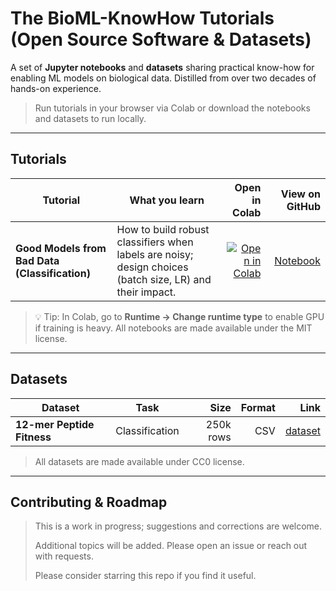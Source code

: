 # The BioML-KnowHow Tutorials (Open Source Software & Datasets)

A set of **Jupyter notebooks** and **datasets** sharing practical know-how for enabling ML models on biological data. Distilled from over two decades of hands-on experience.

> Run tutorials in your browser via Colab or download the notebooks and datasets to run locally.

---

## Tutorials

| Tutorial | What you learn | Open in Colab | View on GitHub |
|---|---|---:|---:|
| **Good Models from Bad Data (Classification)** | How to build robust classifiers when labels are noisy; design choices (batch size, LR) and their impact. | <a href="https://colab.research.google.com/github/fatmaelzahraaeid/ThebioMLKnowHow_tutorials/blob/Noise/tutorials/good_models_from_bad_data_classification.ipynb" target="_blank"><img src="https://colab.research.google.com/assets/colab-badge.svg" alt="Open in Colab"></a> | [Notebook](Noise/good_models_from_bad_data_classification.ipynb) |

> 💡 Tip: In Colab, go to **Runtime → Change runtime type** to enable GPU if training is heavy.
>  All notebooks are made available under the MIT license.

---

## Datasets

| Dataset | Task | Size | Format | Link |
|---|---|---:|---:|---:|
| **12-mer Peptide Fitness** | Classification | 250k rows | CSV | [dataset](Datasets/ThebioMLClinicDatasets_12merPeptideFitness_Classification_250K.csv) |

> All datasets are made available under CC0 license.

---

## Contributing & Roadmap

> This is a work in progress; suggestions and corrections are welcome.
> 
> Additional topics will be added. Please open an issue or reach out with requests.
> 
> Please consider starring this repo if you find it useful.





